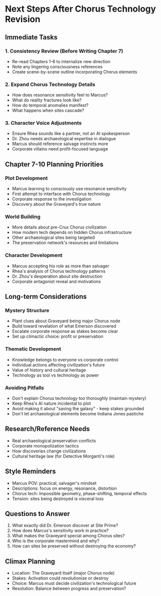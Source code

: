 # Next Steps After Chorus Technology Revision

## Immediate Tasks

### 1. Consistency Review (Before Writing Chapter 7)
- Re-read Chapters 1-6 to internalize new direction
- Note any lingering consciousness references
- Create scene-by-scene outline incorporating Chorus elements

### 2. Expand Chorus Technology Details
- How does resonance sensitivity feel to Marcus?
- What do reality fractures look like?
- How do temporal anomalies manifest?
- What happens when sites cascade?

### 3. Character Voice Adjustments
- Ensure Rhea sounds like a partner, not an AI spokesperson
- Dr. Zhou needs archaeological expertise in dialogue
- Marcus should reference salvage instincts more
- Corporate villains need profit-focused language

## Chapter 7-10 Planning Priorities

### Plot Development
- Marcus learning to consciously use resonance sensitivity
- First attempt to interface with Chorus technology
- Corporate response to the investigation
- Discovery about the Graveyard's true nature

### World Building
- More details about pre-Crux Chorus civilization
- How modern tech depends on hidden Chorus infrastructure
- Other archaeological sites being targeted
- The preservation network's resources and limitations

### Character Development
- Marcus accepting his role as more than salvager
- Rhea's analysis of Chorus technology patterns
- Dr. Zhou's desperation about site destruction
- Corporate antagonist reveal and motivations

## Long-term Considerations

### Mystery Structure
- Plant clues about Graveyard being major Chorus node
- Build toward revelation of what Emerson discovered
- Escalate corporate response as stakes become clear
- Set up climactic choice: profit or preservation

### Thematic Development
- Knowledge belongs to everyone vs corporate control
- Individual actions affecting civilization's future
- Value of history and cultural heritage
- Technology as tool vs technology as power

### Avoiding Pitfalls
- Don't explain Chorus technology too thoroughly (maintain mystery)
- Keep Rhea's AI nature incidental to plot
- Avoid making it about "saving the galaxy" - keep stakes grounded
- Don't let archaeological elements become Indiana Jones pastiche

## Research/Reference Needs
- Real archaeological preservation conflicts
- Corporate monopolization tactics
- How discoveries change civilizations
- Cultural heritage law (for Detective Morganti's role)

## Style Reminders
- Marcus POV: practical, salvager's mindset
- Descriptions: focus on energy, resonance, distortion
- Chorus tech: impossible geometry, phase-shifting, temporal effects
- Tension: sites being destroyed is visceral loss

## Questions to Answer
1. What exactly did Dr. Emerson discover at Site Prime?
2. How does Marcus's sensitivity work in practice?
3. What makes the Graveyard special among Chorus sites?
4. Who is the corporate mastermind and why?
5. How can sites be preserved without destroying the economy?

## Climax Planning
- Location: The Graveyard itself (major Chorus node)
- Stakes: Activation could revolutionize or destroy
- Choice: Marcus must decide civilization's technological future
- Resolution: Balance between progress and preservation?